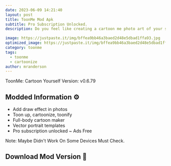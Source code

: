 ```yaml
---
date: 2023-06-09 14:21:40
layout: post
title: ToonMe Mod Apk
subtitle: Pro Subscription Unlocked.
description: Do you feel like creating a cartoon me photo art of your selfie? Are you looking for a fresh new avatar for your Instagram profile? Look no more!.

image: https://justpaste.it/img/bffea9bb46a3baed2d48e5dbad1ffa93.jpg
optimized_image: https://justpaste.it/img/bffea9bb46a3baed2d48e5dbad1ffa93.jpg
category: toonme
tags:
  - toonme
  - cartoonize 
author: mranderson
---
```


ToonMe: Cartoon Yourself
Version: v0.6.79

## Modded Information ⚙️

- Add draw effect in photos
- Toon up, cartoonize, toonify
- Full-body cartoon maker
- Vector portrait templates 
- Pro subscription unlocked
~ Ads Free

Note: Maybe Didn't Work On Some Devices Must Check.


## Download Mod Version 📩

